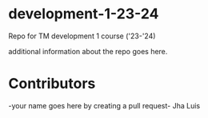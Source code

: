 # development-1-23-24
Repo for TM development 1 course ('23-'24)

additional information about the repo goes here.

# Contributors 

-your name goes here by creating a pull request-
Jha
Luis
